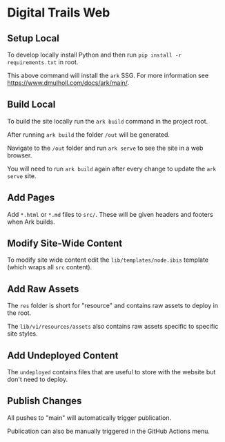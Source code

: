 # Digital Trails Web

## Setup Local
To develop locally install Python and then run `pip install -r requirements.txt` in root.

This above command will install the `ark` SSG. For more information see https://www.dmulholl.com/docs/ark/main/.

## Build Local
To build the site locally run the `ark build` command in the project root.

After running `ark build` the folder `/out` will be generated. 

Navigate to the `/out` folder and run `ark serve` to see the site in a web browser.

You will need to run `ark build` again after every change to update the `ark serve` site.

## Add Pages
Add  `*.html` or `*.md` files to `src/`. These will be given headers and footers when Ark builds. 

## Modify Site-Wide Content
To modify site wide content edit the `lib/templates/node.ibis` template (which wraps all `src` content).

## Add Raw Assets
The `res` folder is short for "resource" and contains raw assets to deploy in the root.

The `lib/v1/resources/assets` also contains raw assets specific to specific site styles.

## Add Undeployed Content
The `undeployed` contains files that are useful to store with the website but don't need to deploy.

## Publish Changes
All pushes to "main" will automatically trigger publication.

Publication can also be manually triggered in the GitHub Actions menu.
